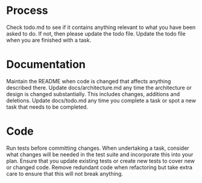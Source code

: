 # Process
Check todo.md to see if it contains anything relevant to what you have been asked to do. If not, then please update the todo file.
Update the todo file when you are finished with a task.

# Documentation 
Maintain the README when code is changed that affects anything described there.
Update docs/architecture.md any time the architecture or design is changed substantially. This includes changes, additions and deletions.
Update docs/todo.md any time you complete a task or spot a new task that needs to be completed.

# Code
Run tests before committing changes.
When undertaking a task, consider what changes will be needed in the test suite and incorporate this into your plan.
Ensure that you update existing tests or create new tests to cover new or changed code.
Remove redundant code when refactoring but take extra care to ensure that this will not break anything.
